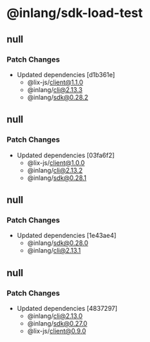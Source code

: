 # @inlang/sdk-load-test

## null

### Patch Changes

- Updated dependencies [d1b361e]
  - @lix-js/client@1.1.0
  - @inlang/cli@2.13.3
  - @inlang/sdk@0.28.2

## null

### Patch Changes

- Updated dependencies [03fa6f2]
  - @lix-js/client@1.0.0
  - @inlang/cli@2.13.2
  - @inlang/sdk@0.28.1

## null

### Patch Changes

- Updated dependencies [1e43ae4]
  - @inlang/sdk@0.28.0
  - @inlang/cli@2.13.1

## null

### Patch Changes

- Updated dependencies [4837297]
  - @inlang/cli@2.13.0
  - @inlang/sdk@0.27.0
  - @lix-js/client@0.9.0
